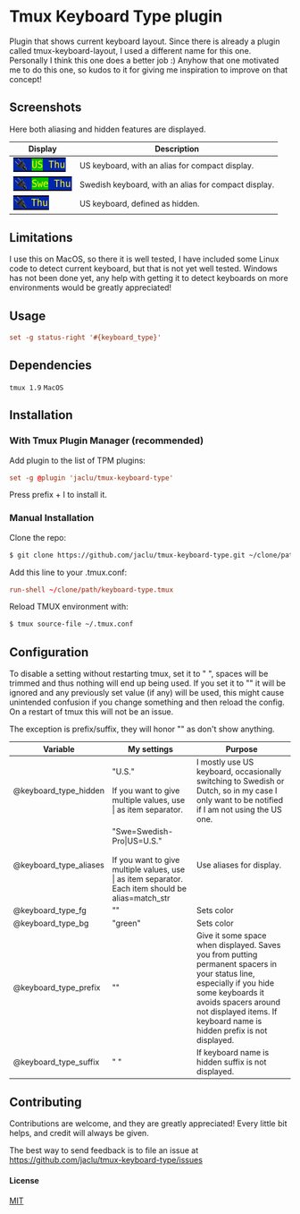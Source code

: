 # Tmux Keyboard Type plugin

Plugin that shows current keyboard layout. Since there is already a plugin called tmux-keyboard-layout, I used a different name for this one. Personally I think this one does a better job :) Anyhow that one motivated me to do this one, so kudos to it for giving me inspiration to improve on that concept!

## Screenshots

Here both aliasing and hidden features are displayed.

| Display                                            | Description                                          |
| -------------------------------------------------- | ---------------------------------------------------- |
| ![disconnected_default](/assets/Screenshot-us.png) | US keyboard, with an alias for compact display.      |
| ![disconnected_no_bg](/assets/Screenshot-swe.png)  | Swedish keyboard, with an alias for compact display. |
| ![connecting](/assets/Screenshot-hidden.png)       | US keyboard, defined as hidden.                      |

## Limitations

I use this on MacOS, so there it is well tested, I have included some Linux code to detect current keyboard, but that is not yet well tested. Windows has not been done yet, any help with getting it to detect keyboards on more environments would be greatly appreciated!

## Usage

```tmux.conf
set -g status-right '#{keyboard_type}'
```

## Dependencies

`tmux 1.9` `MacOS`

## Installation

### With Tmux Plugin Manager (recommended)

Add plugin to the list of TPM plugins:

```tmux.conf
set -g @plugin 'jaclu/tmux-keyboard-type'
```

Press prefix + I to install it.

### Manual Installation

Clone the repo:

```bash
$ git clone https://github.com/jaclu/tmux-keyboard-type.git ~/clone/path
```

Add this line to your .tmux.conf:

```tmux.conf
run-shell ~/clone/path/keyboard-type.tmux
```

Reload TMUX environment with:

```bash
$ tmux source-file ~/.tmux.conf
```

## Configuration

To disable a setting without restarting tmux, set it to " ", spaces will be trimmed and thus nothing will end up being used. If you set it to "" it will be ignored and any previously set value (if any) will be used, this might cause unintended confusion if you change something and then reload the config. On a restart of tmux this will not be an issue.

The exception is prefix/suffix, they will honor "" as don't show anything.

| Variable               | My settings                                                                                                                           | Purpose                                                                                                                                                                                                                                  |
| ---------------------- | ------------------------------------------------------------------------------------------------------------------------------------- | ---------------------------------------------------------------------------------------------------------------------------------------------------------------------------------------------------------------------------------------- |
| @keyboard_type_hidden  | "U.S."<br><br> If you want to give multiple values, use \| as item separator.                                                         | I mostly use US keyboard, occasionally switching to Swedish or Dutch, so in my case I only want to be notified if I am not using the US one.                                                                                             |
| @keyboard_type_aliases | "Swe=Swedish-Pro\|US=U.S."<br><br> If you want to give multiple values, use \| as item separator. Each item should be alias=match_str | Use aliases for display.                                                                                                                                                                                                                 |
| @keyboard_type_fg      | ""                                                                                                                                    | Sets color                                                                                                                                                                                                                               |
| @keyboard_type_bg      | "green"                                                                                                                               | Sets color                                                                                                                                                                                                                               |
| @keyboard_type_prefix  | ""                                                                                                                                    | Give it some space when displayed. Saves you from putting permanent spacers in your status line, especially if you hide some keyboards it avoids spacers around not displayed items. If keyboard name is hidden prefix is not displayed. |
| @keyboard_type_suffix  | " "                                                                                                                                   | If keyboard name is hidden suffix is not displayed.                                                                                                                                                                                      |

## Contributing

Contributions are welcome, and they are greatly appreciated! Every little bit helps, and credit will always be given.

The best way to send feedback is to file an issue at https://github.com/jaclu/tmux-keyboard-type/issues

#### License

[MIT](LICENSE)
